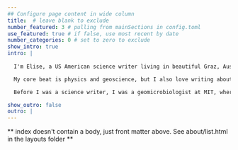```yaml
---
## Configure page content in wide column
title:  # leave blank to exclude
number_featured: 3 # pulling from mainSections in config.toml
use_featured: true # if false, use most recent by date
number_categories: 0 # set to zero to exclude
show_intro: true
intro: |
  
  I'm Elise, a US American science writer living in beautiful Graz, Austria.

  My core beat is physics and geoscience, but I also love writing about math and language whenever I can convince an editor to let me. I've written for *Scientific American*, *Discover*, *Science News*, AGU's *Eos*, *Sky & Telescope*, and more. 

  Before I was a science writer, I was a geomicrobiologist at MIT, where I studied how bacteria snot turns into rock. I jumped into writing with a AAAS Mass Media Fellowship at Voice of America. When I'm not hunting down researcher emails or re-re-re-writing a lede, I'm probably either getting lost in some forest, trying to learn a real language, or making up a fake one.

show_outro: false
outro: |
---
```


** index doesn't contain a body, just front matter above.
See about/list.html in the layouts folder **